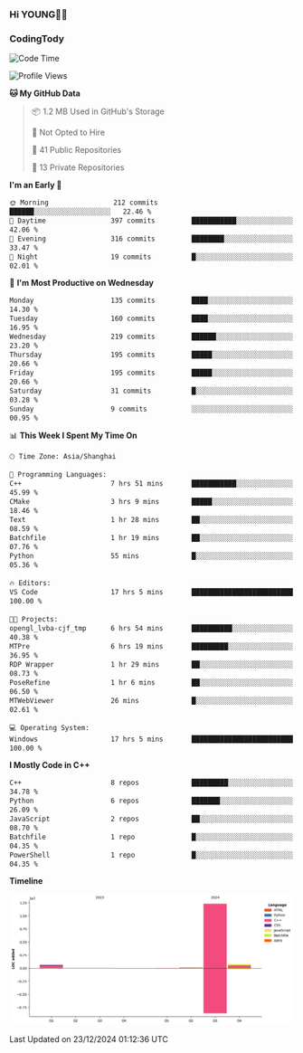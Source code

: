 <!--
**IHKYoung/IHKYoung** is a ✨ _special_ ✨ repository because its `README.md` (this file) appears on your GitHub profile.

Here are some ideas to get you started:

- 🔭 I’m currently working on ...
- 🌱 I’m currently learning ...
- 👯 I’m looking to collaborate on ...
- 🤔 I’m looking for help with ...
- 💬 Ask me about ...
- 📫 How to reach me: ...
- 😄 Pronouns: ...
- ⚡ Fun fact: ...
-->

### Hi YOUNG👋🏻


### CodingTody
<!--START_SECTION:waka-->
![Code Time](http://img.shields.io/badge/Code%20Time-564%20hrs%202%20mins-blue)

![Profile Views](http://img.shields.io/badge/Profile%20Views-0-blue)

**🐱 My GitHub Data** 

> 📦 1.2 MB Used in GitHub's Storage 
 > 
> 🚫 Not Opted to Hire
 > 
> 📜 41 Public Repositories 
 > 
> 🔑 13 Private Repositories 
 > 
**I'm an Early 🐤** 

```text
🌞 Morning                212 commits         ██████░░░░░░░░░░░░░░░░░░░   22.46 % 
🌆 Daytime                397 commits         ███████████░░░░░░░░░░░░░░   42.06 % 
🌃 Evening                316 commits         ████████░░░░░░░░░░░░░░░░░   33.47 % 
🌙 Night                  19 commits          █░░░░░░░░░░░░░░░░░░░░░░░░   02.01 % 
```
📅 **I'm Most Productive on Wednesday** 

```text
Monday                   135 commits         ████░░░░░░░░░░░░░░░░░░░░░   14.30 % 
Tuesday                  160 commits         ████░░░░░░░░░░░░░░░░░░░░░   16.95 % 
Wednesday                219 commits         ██████░░░░░░░░░░░░░░░░░░░   23.20 % 
Thursday                 195 commits         █████░░░░░░░░░░░░░░░░░░░░   20.66 % 
Friday                   195 commits         █████░░░░░░░░░░░░░░░░░░░░   20.66 % 
Saturday                 31 commits          █░░░░░░░░░░░░░░░░░░░░░░░░   03.28 % 
Sunday                   9 commits           ░░░░░░░░░░░░░░░░░░░░░░░░░   00.95 % 
```


📊 **This Week I Spent My Time On** 

```text
🕑︎ Time Zone: Asia/Shanghai

💬 Programming Languages: 
C++                      7 hrs 51 mins       ███████████░░░░░░░░░░░░░░   45.99 % 
CMake                    3 hrs 9 mins        █████░░░░░░░░░░░░░░░░░░░░   18.46 % 
Text                     1 hr 28 mins        ██░░░░░░░░░░░░░░░░░░░░░░░   08.59 % 
Batchfile                1 hr 19 mins        ██░░░░░░░░░░░░░░░░░░░░░░░   07.76 % 
Python                   55 mins             █░░░░░░░░░░░░░░░░░░░░░░░░   05.36 % 

🔥 Editors: 
VS Code                  17 hrs 5 mins       █████████████████████████   100.00 % 

🐱‍💻 Projects: 
opengl_lvba-cjf_tmp      6 hrs 54 mins       ██████████░░░░░░░░░░░░░░░   40.38 % 
MTPre                    6 hrs 19 mins       █████████░░░░░░░░░░░░░░░░   36.95 % 
RDP Wrapper              1 hr 29 mins        ██░░░░░░░░░░░░░░░░░░░░░░░   08.73 % 
PoseRefine               1 hr 6 mins         ██░░░░░░░░░░░░░░░░░░░░░░░   06.50 % 
MTWebViewer              26 mins             █░░░░░░░░░░░░░░░░░░░░░░░░   02.61 % 

💻 Operating System: 
Windows                  17 hrs 5 mins       █████████████████████████   100.00 % 
```

**I Mostly Code in C++** 

```text
C++                      8 repos             █████████░░░░░░░░░░░░░░░░   34.78 % 
Python                   6 repos             ███████░░░░░░░░░░░░░░░░░░   26.09 % 
JavaScript               2 repos             ██░░░░░░░░░░░░░░░░░░░░░░░   08.70 % 
Batchfile                1 repo              █░░░░░░░░░░░░░░░░░░░░░░░░   04.35 % 
PowerShell               1 repo              █░░░░░░░░░░░░░░░░░░░░░░░░   04.35 % 
```



**Timeline**

![Lines of Code chart](https://raw.githubusercontent.com/IHKYoung/IHKYoung/baseline/assets/bar_graph.png)


 Last Updated on 23/12/2024 01:12:36 UTC
<!--END_SECTION:waka-->
